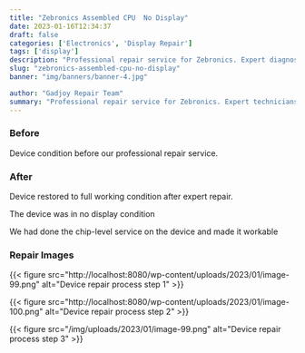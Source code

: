 ```yaml
---
title: "Zebronics Assembled CPU  No Display"
date: 2023-01-16T12:34:37
draft: false
categories: ['Electronics', 'Display Repair']
tags: ['display']
description: "Professional repair service for Zebronics. Expert diagnosis and quality repairs in Bangalore."
slug: "zebronics-assembled-cpu-no-display"
banner: "img/banners/banner-4.jpg"

author: "Gadjoy Repair Team"
summary: "Professional repair service for Zebronics. Expert technicians, quality parts, warranty included."
---
```


### Before

Device condition before our professional repair service.

### After

Device restored to full working condition after expert repair.

The device was in no display condition

We had done the chip-level service on the device and made it workable

### Repair Images

{{< figure src="http://localhost:8080/wp-content/uploads/2023/01/image-99.png" alt="Device repair process step 1" >}}

{{< figure src="http://localhost:8080/wp-content/uploads/2023/01/image-100.png" alt="Device repair process step 2" >}}

{{< figure src="/img/uploads/2023/01/image-99.png" alt="Device repair process step 3" >}}

